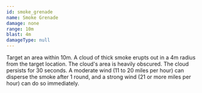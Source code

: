 ```yaml
---
id: smoke_grenade
name: Smoke Grenade
damage: none
range: 10m
blast: 4m
damageType: null
---
```

Target an area within 10m. A cloud of thick smoke erupts out in a 4m radius from the target location. The
cloud's area is heavily obscured. The cloud persists for 30 seconds. A moderate wind (11 to 20 miles per hour) can
disperse the smoke after 1 round, and a strong wind (21 or more miles per hour) can do so immediately.
